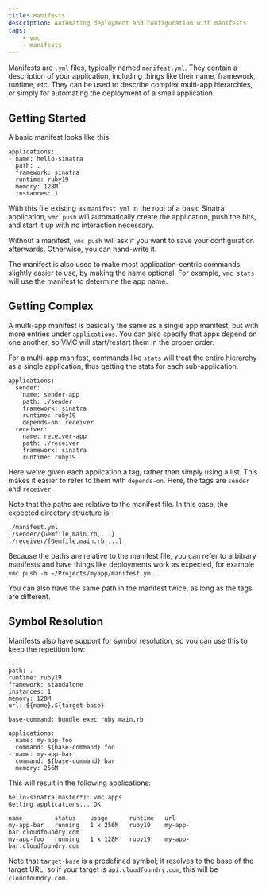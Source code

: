 ```yaml
---
title: Manifests
description: Automating deployment and configuration with manifests
tags:
    - vmc
    - manifests
---
```


Manifests are `.yml` files, typically named `manifest.yml`. They contain
a description of your application, including things like their name,
framework, runtime, etc. They can be used to describe complex multi-app
hierarchies, or simply for automating the deployment of a small application.

## Getting Started

A basic manifest looks like this:

```
applications:
- name: hello-sinatra
  path: .
  framework: sinatra
  runtime: ruby19
  memory: 128M
  instances: 1
```

With this file existing as `manifest.yml` in the root of a basic Sinatra
application, `vmc push` will automatically create the application, push the
bits, and start it up with no interaction necessary.

Without a manifest, `vmc push` will ask if you want to save your configuration
afterwards. Otherwise, you can hand-write it.

The manifest is also used to make most application-centric commands slightly
easier to use, by making the name optional. For example, `vmc stats` will use
the manifest to determine the app name.


## Getting Complex

A multi-app manifest is basically the same as a single app manifest, but with
more entries under `applications`. You can also specify that apps depend on
one another, so VMC will start/restart them in the proper order.

For a multi-app manifest, commands like `stats` will treat the entire
hierarchy as a single application, thus getting the stats for each
sub-application.

```
applications:
  sender:
    name: sender-app
    path: ./sender
    framework: sinatra
    runtime: ruby19
    depends-on: receiver
  receiver:
    name: receiver-app
    path: ./receiver
    framework: sinatra
    runtime: ruby19
```

Here we've given each application a tag, rather than simply using a list. This
makes it easier to refer to them with `depends-on`. Here, the tags are
`sender` and `receiver`.

Note that the paths are relative to the manifest file. In this case, the
expected directory structure is:

```
./manifest.yml
./sender/{Gemfile,main.rb,...}
./receiver/{Gemfile,main.rb,...}
```

Because the paths are relative to the manifest file, you can refer to
arbitrary manifests and have things like deployments work as expected, for
example `vmc push -m ~/Projects/myapp/manifest.yml`.

You can also have the same path in the manifest twice, as long as the tags are
different.


## Symbol Resolution

Manifests also have support for symbol resolution, so you can use this to keep
the repetition low:

```
---
path: .
runtime: ruby19
framework: standalone
instances: 1
memory: 128M
url: ${name}.${target-base}

base-command: bundle exec ruby main.rb

applications:
- name: my-app-foo
  command: ${base-command} foo
- name: my-app-bar
  command: ${base-command} bar
  memory: 256M
```

This will result in the following applications:

```
hello-sinatra(master*): vmc apps
Getting applications... OK

name         status    usage      runtime   url
my-app-bar   running   1 x 256M   ruby19    my-app-bar.cloudfoundry.com
my-app-foo   running   1 x 128M   ruby19    my-app-bar.cloudfoundry.com
```

Note that `target-base` is a predefined symbol; it resolves to the base of the
target URL, so if your target is `api.cloudfoundry.com`, this will be
`cloudfoundry.com`.

